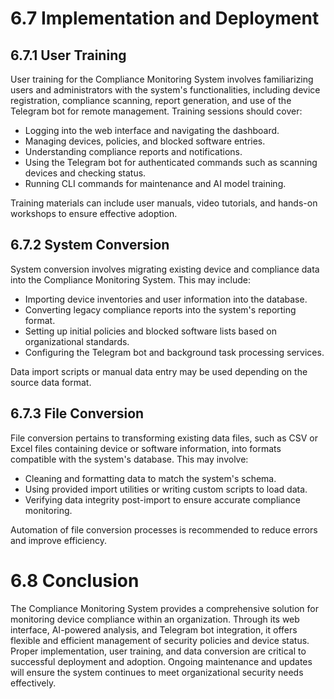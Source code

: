 # 6.7 Implementation and Deployment

## 6.7.1 User Training

User training for the Compliance Monitoring System involves familiarizing users and administrators with the system's functionalities, including device registration, compliance scanning, report generation, and use of the Telegram bot for remote management. Training sessions should cover:

- Logging into the web interface and navigating the dashboard.
- Managing devices, policies, and blocked software entries.
- Understanding compliance reports and notifications.
- Using the Telegram bot for authenticated commands such as scanning devices and checking status.
- Running CLI commands for maintenance and AI model training.

Training materials can include user manuals, video tutorials, and hands-on workshops to ensure effective adoption.

## 6.7.2 System Conversion

System conversion involves migrating existing device and compliance data into the Compliance Monitoring System. This may include:

- Importing device inventories and user information into the database.
- Converting legacy compliance reports into the system's reporting format.
- Setting up initial policies and blocked software lists based on organizational standards.
- Configuring the Telegram bot and background task processing services.

Data import scripts or manual data entry may be used depending on the source data format.

## 6.7.3 File Conversion

File conversion pertains to transforming existing data files, such as CSV or Excel files containing device or software information, into formats compatible with the system's database. This may involve:

- Cleaning and formatting data to match the system's schema.
- Using provided import utilities or writing custom scripts to load data.
- Verifying data integrity post-import to ensure accurate compliance monitoring.

Automation of file conversion processes is recommended to reduce errors and improve efficiency.

# 6.8 Conclusion

The Compliance Monitoring System provides a comprehensive solution for monitoring device compliance within an organization. Through its web interface, AI-powered analysis, and Telegram bot integration, it offers flexible and efficient management of security policies and device status. Proper implementation, user training, and data conversion are critical to successful deployment and adoption. Ongoing maintenance and updates will ensure the system continues to meet organizational security needs effectively.
